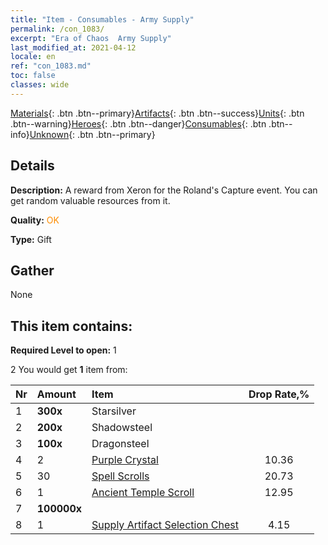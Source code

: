 ```yaml
---
title: "Item - Consumables - Army Supply"
permalink: /con_1083/
excerpt: "Era of Chaos  Army Supply"
last_modified_at: 2021-04-12
locale: en
ref: "con_1083.md"
toc: false
classes: wide
---
```

 [Materials](/Items/){: .btn .btn--primary}[Artifacts](/Items/Artifacts/){: .btn .btn--success}[Units](/Items/Units/){: .btn .btn--warning}[Heroes](/Items/Heroes/){: .btn .btn--danger}[Consumables](/Items/Consumables/){: .btn .btn--info}[Unknown](/Items/Unknown/){: .btn .btn--primary}

## Details
 **Description:** A reward from Xeron for the Roland's Capture event. You can get random valuable resources from it.

 **Quality:** <span style="color: #FF8C00">OK</span>

 **Type:** Gift

## Gather

  None

## This item contains:

 **Required Level to open:** 1

 2 You would get **1** item  from:

  | Nr | Amount |     Item    | Drop Rate,% |
  |:---|:-------|:------------|:---------:|
  | 1 |  **300x** | Starsilver |  | 12.95 | 
  | 2 |  **200x** | Shadowsteel |  | 15.54 | 
  | 3 |  **100x** | Dragonsteel |  | 12.95 | 
  | 4 | 2 | [Purple Crystal](/Items/con_720/) | 10.36 | 
  | 5 | 30 | [Spell Scrolls](/Items/con_694/) | 20.73 | 
  | 6 | 1 | [Ancient Temple Scroll](/Items/con_697/) | 12.95 | 
  | 7 |  **100000x** | <i class="fas fa-coins"/> |  | 10.36 | 
  | 8 | 1 | [Supply Artifact Selection Chest](/Items/con_1084/) | 4.15 | 
